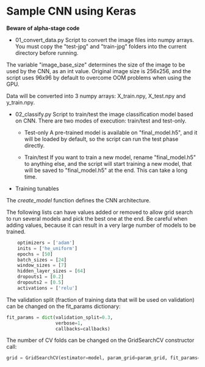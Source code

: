 # Sample CNN using Keras

**Beware of alpha-stage code**

* 01_convert_data.py
Script to convert the image files into numpy arrays. You must copy the "test-jpg" and "train-jpg" folders into the current directory before running.

The variable "image_base_size" determines the size of the image to be used by the CNN, as an int value. Original image size is 256x256, and the script uses 96x96 by default to overcome OOM problems when using the GPU.

Data will be converted into 3 numpy arrays: X_train.npy, X_test.npy and y_train.npy.

* 02_classify.py
Script to train/test the image classification model based on CNN. There are two modes of execution: train/test and test-only.

  - Test-only
  A pre-trained model is available on "final_model.h5", and it will be loaded by default, so the script can run the test phase directly.

  - Train/test
  If you want to train a new model, rename "final_model.h5" to anything else, and the script will start training a new model, that will be saved to "final_model.h5" at the end. This can take a long time.

* Training tunables

The _create_model_ function defines the CNN architecture.

The following lists can have values added or removed to allow grid search to run several models and pick the best one at the end. Be careful when adding values, because it can result in a very large number of models to be trained.

```python
	optimizers = ['adam']
	inits = ['he_uniform']
	epochs = [50]
	batch_sizes = [24]
	window_sizes = [7]
	hidden_layer_sizes = [64]
	dropouts1 = [0.2]
	dropouts2 = [0.5]
	activations = ['relu']
```

The validation split (fraction of training data that will be used on validation) can be changed on the fit_params dictionary:

```python
fit_params = dict(validation_split=0.3,
				  verbose=1,
				  callbacks=callbacks)
```

The number of CV folds can be changed on the GridSearchCV constructor call:

```python
grid = GridSearchCV(estimator=model, param_grid=param_grid, fit_params=fit_params, cv=3, verbose=1)
```
